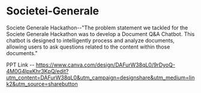 # Societei-Generale
 Societe Generale Hackathon--"The problem statement we tackled for the Societe Generale Hackathon was to develop a Document Q&amp;A Chatbot. This chatbot is designed to intelligently process and analyze documents, allowing users to ask questions related to the content within those documents."

 

PPT Link -- https://www.canva.com/design/DAFurW38qL0/9rDyoQ-4M0G4lpxKhr3KpQ/edit?utm_content=DAFurW38qL0&utm_campaign=designshare&utm_medium=link2&utm_source=sharebutton
